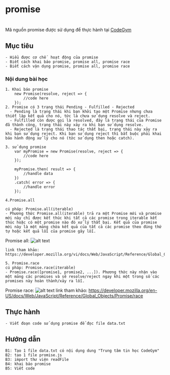 # promise
#
Mã nguồn promise được sử dụng để thực hành tại [CodeGym](https://codegym.vn)
## Mục tiêu
    - Hiểu được cơ chế  hoạt động của promise
    - Biết cách khai báo promise, promise all, promise race
    - Biết cách vận dụng promise, promise all, promise race
    
### Nội dung bài học
    1. Khai báo promise
        new Promise(resolve, reject => {
            //code here
		});
    2. Promise có 3 trạng thái Pending - Fulfilled - Rejected
      - Pending là trạng thái khi bạn khởi tạo một Promise nhưng chưa thiết lập kết quả cho nó, tức là chưa sử dụng resolve và reject.
      - Fulfilled còn được gọi là resolved, đây là trạng thái của Promise đã thành công, trạng thái này xảy ra khi bạn sử dụng resolve.
      - Rejected là trạng thái thao tác thất bại, trạng thái này xảy ra khi bạn sử dụng reject. Khi bạn sử dụng reject thì bắt buộc phải khai báo hành động xử lý cho nó (tức sử dụng then hoặc catch).
      
    3. sử dụng promise
        var myPromise = new Promise(resolve, reject => {
            //code here
		});
        
        myPromise.then( result => {
            //handle data
        })
        .catch( error => {
            //handle error
        });
	
    4.Promise.all
    
    cú pháp: Promise.all(iterable)
    - Phương thức Promise.all(iterable) trả ra một Promise mới và promise mới này chỉ được kết thúc khi tất cả các promise trong iterable kết thúc hoặc có một promise nào đó xử lý thất bại. Kết quả của promise mới này là một mảng chứa kết quả của tất cả các promise theo đúng thứ tự hoặc kết quả lỗi của promise gây lỗi.
Promise all:
![alt text](https://github.com/thanhcong051593/promise/blob/master/tE2EKoM_xgraau.png "Promise all")
   
    link tham khảo: https://developer.mozilla.org/vi/docs/Web/JavaScript/Reference/Global_Objects/Promise/all
    
    5. Promise.race
    cú pháp: Promise.race(iterable)
    - Promise.race([promise1, promise2, ...]). Phương thức này nhận vào một mảng các promises và sẽ resolve/reject ngay khi một trong số các promises này hoàn thành/xảy ra lỗi.

Promise race:
![alt text](https://github.com/thanhcong051593/promise/blob/master/PPSnMLL_cix7cx.png "Promise race")
    link tham khảo: https://developer.mozilla.org/en-US/docs/Web/JavaScript/Reference/Global_Objects/Promise/race
    
## Thực hành
    - Viết đoạn code sử dụng promise để đọc file data.txt
## Hướng dẫn
    B1: Tạo 1 file data.txt có nội dụng dung "Trung tâm tin học CodeGym"
    B2: tạo 1 file promise.js
    B3: import thư viện readFile
    B4: khai báo promise
    B5: Viết code
